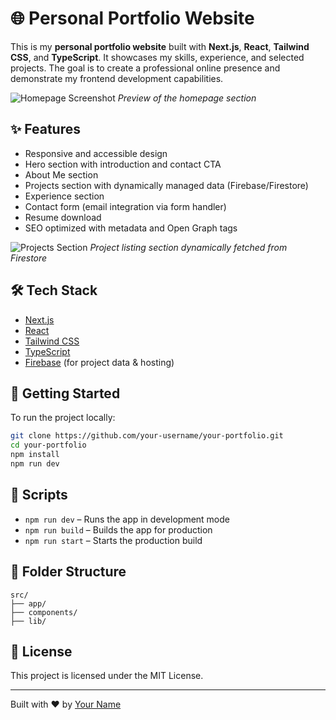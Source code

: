 
# 🌐 Personal Portfolio Website

This is my **personal portfolio website** built with **Next.js**, **React**, **Tailwind CSS**, and **TypeScript**. It showcases my skills, experience, and selected projects. The goal is to create a professional online presence and demonstrate my frontend development capabilities.

![Homepage Screenshot](./public/images/hero-section.png)
*Preview of the homepage section*

## ✨ Features

- Responsive and accessible design
- Hero section with introduction and contact CTA
- About Me section
- Projects section with dynamically managed data (Firebase/Firestore)
- Experience section
- Contact form (email integration via form handler)
- Resume download
- SEO optimized with metadata and Open Graph tags

![Projects Section](./public/images/project-section.png)
*Project listing section dynamically fetched from Firestore*

## 🛠️ Tech Stack

- [Next.js](https://nextjs.org/)
- [React](https://reactjs.org/)
- [Tailwind CSS](https://tailwindcss.com/)
- [TypeScript](https://www.typescriptlang.org/)
- [Firebase](https://firebase.google.com/) (for project data & hosting)

## 🚀 Getting Started

To run the project locally:

```bash
git clone https://github.com/your-username/your-portfolio.git
cd your-portfolio
npm install
npm run dev
```

## 🧪 Scripts

- `npm run dev` – Runs the app in development mode
- `npm run build` – Builds the app for production
- `npm run start` – Starts the production build

## 📁 Folder Structure

```
src/
├── app/
├── components/
├── lib/
```

## 📄 License

This project is licensed under the MIT License.

---

Built with ❤️ by [Your Name](https://yourwebsite.com)
